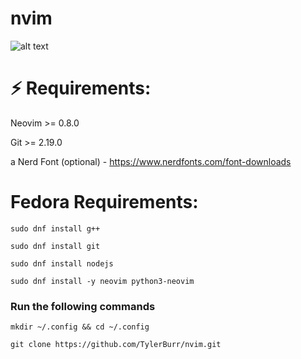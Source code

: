 # nvim
![alt text](https://github.com/TylerBurr/nvim/assets/33735005/bb693bd1-ca17-42dd-b26a-c738ba2c06bf)

# ⚡️ Requirements:
Neovim >= 0.8.0

Git >= 2.19.0

a Nerd Font (optional) - https://www.nerdfonts.com/font-downloads

# Fedora Requirements:
```sudo dnf install g++```

```sudo dnf install git```

```sudo dnf install nodejs```

```sudo dnf install -y neovim python3-neovim```


### Run the following commands

```mkdir ~/.config && cd ~/.config```

```git clone https://github.com/TylerBurr/nvim.git```




